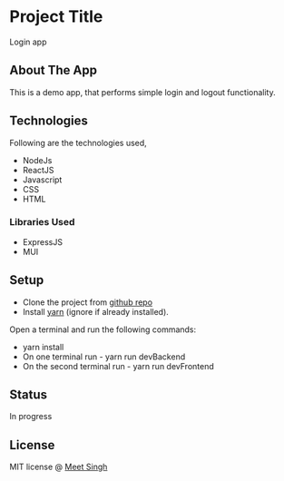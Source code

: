 # Project Title

Login app

## About The App

This is a demo app, that performs simple login and logout functionality.

## Technologies

Following are the technologies used,

- NodeJs
- ReactJS
- Javascript
- CSS
- HTML

### Libraries Used

- ExpressJS
- MUI

## Setup

- Clone the project from [github repo](https://github.com/Meet-Singh/fullstack-login-app.git)
- Install [yarn](https://yarnpkg.com/) (ignore if already installed).

Open a terminal and run the following commands:

- yarn install
- On one terminal run - yarn run devBackend
- On the second terminal run - yarn run devFrontend

## Status

In progress

## License

MIT license @ [Meet Singh](https://github.com/Meet-Singh)
